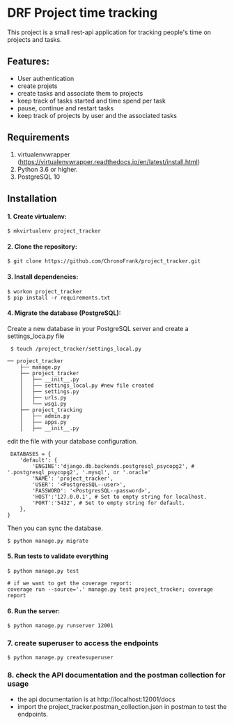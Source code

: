 # DRF Project time tracking

This project is a small rest-api application for tracking people's time on projects and tasks.

## Features:
- User authentication
- create projets
- create tasks and associate them to projects
- keep track of tasks started and time spend per task
- pause, continue and restart tasks
- keep track of projects by user and the associated tasks

## Requirements
1. virtualenvwrapper (https://virtualenvwrapper.readthedocs.io/en/latest/install.html)
2. Python 3.6 or higher.
3. PostgreSQL 10

## Installation

#### 1. Create virtualenv:
```
$ mkvirtualenv project_tracker
```
#### 2. Clone the repository:
```
$ git clone https://github.com/ChronoFrank/project_tracker.git
```
#### 3. Install dependencies:
```
$ workon project_tracker
$ pip install -r requirements.txt
```
#### 4. Migrate the database (PostgreSQL):
Create a new database in your PostgreSQL server and create a settings_loca.py file
```
 $ touch /project_tracker/settings_local.py

── project_tracker
    ├── manage.py
    ├── project_tracker
    │   ├── __init__.py
    │   ├── settings_local.py #new file created
    │   ├── settings.py
    │   ├── urls.py
    │   └── wsgi.py
    ├── project_tracking
    │   ├── admin.py
    │   ├── apps.py
    │   ├── __init__.py

```
edit the file with your database configuration.
```
 DATABASES = {
    'default': {
        'ENGINE':'django.db.backends.postgresql_psycopg2', # '.postgresql_psycopg2', '.mysql', or '.oracle'
        'NAME': 'project_tracker',
        'USER': '<PostgresSQL--user>',
        'PASSWORD': '<PostgresSQL--password>',
        'HOST':'127.0.0.1', # Set to empty string for localhost.
        'PORT':'5432', # Set to empty string for default.
    },
}
```

Then you can sync the database.

```
$ python manage.py migrate
```

#### 5. Run tests to validate everything
```
$ python manage.py test

# if we want to get the coverage report:
coverage run --source='.' manage.py test project_tracker; coverage report
```
#### 6. Run the server:
```
$ python manage.py runserver 12001
```

### 7. create superuser to access the endpoints
```
$ python manage.py createsuperuser
```

### 8. check the API documentation and the postman collection for usage

- the api documentation is at http://localhost:12001/docs
- import the project_tracker.postman_collection.json in postman to test the endpoints.